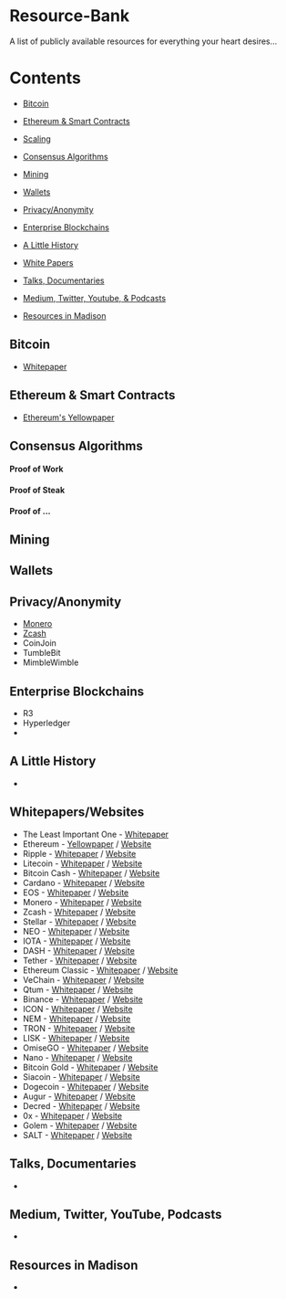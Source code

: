 # Resource-Bank
A list of publicly available resources for everything your heart desires...

# Contents

- [Bitcoin](#bitcoin)
- [Ethereum & Smart Contracts](#ethereum-&-smart-contracts)
- [Scaling](#scale)
- [Consensus Algorithms](#CA)
- [Mining](#Mining)
- [Wallets](#wallets)
- [Privacy/Anonymity](#all-things-privacy)
- [Enterprise Blockchains](#private-blockchains)
- [A Little History](#history)
- [White Papers](#white-papers)

- [Talks, Documentaries](#docs)
- [Medium, Twitter, Youtube, & Podcasts](#channels)
- [Resources in Madison](#social-media-channels)



## Bitcoin
* [Whitepaper](https://bitcoin.org/bitcoin.pdf)


## Ethereum & Smart Contracts
* [Ethereum's Yellowpaper](http://gavwood.com/paper.pdf)


## Consensus Algorithms
#### Proof of Work


#### Proof of Steak


#### Proof of ...



## Mining



## Wallets



## Privacy/Anonymity
* [Monero](https://getmonero.org/resources/about/)
* [Zcash](https://z.cash/)
* CoinJoin
* TumbleBit
* MimbleWimble



## Enterprise Blockchains
* R3
* Hyperledger
* 


## A Little History
*


## Whitepapers/Websites
* The Least Important One - [Whitepaper](https://bitcoin.org/bitcoin.pdf) 
* Ethereum - [Yellowpaper](http://gavwood.com/paper.pdf) / [Website](https://www.ethereum.org/)
* Ripple - [Whitepaper]() / [Website](https://ripple.com/)
* Litecoin - [Whitepaper]() / [Website](https://litecoin.org/)
* Bitcoin Cash - [Whitepaper]() / [Website](https://www.bitcoincash.org/)
* Cardano - [Whitepaper]() / [Website]()
* EOS - [Whitepaper]() / [Website](https://eos.io/)
* Monero - [Whitepaper]() / [Website](https://getmonero.org/)
* Zcash - [Whitepaper]() / [Website](https://z.cash/)
* Stellar - [Whitepaper]() / [Website](https://www.stellar.org/)
* NEO - [Whitepaper]() / [Website](https://neo.org/)
* IOTA - [Whitepaper]() / [Website](https://iota.org/)
* DASH - [Whitepaper]() / [Website](https://www.dash.org/)
* Tether - [Whitepaper]() / [Website](https://tether.to/)
* Ethereum Classic - [Whitepaper]() / [Website](https://ethereumclassic.github.io/)
* VeChain - [Whitepaper]() / [Website](https://www.vechain.org/)
* Qtum - [Whitepaper]() / [Website](https://qtum.org/en/)
* Binance - [Whitepaper]() / [Website](https://www.binance.com/)
* ICON - [Whitepaper](https://icon.foundation/resources/whitepaper/ICON-Whitepaper-EN-Draft.pdf) / [Website](https://icon.foundation/)
* NEM - [Whitepaper]() / [Website](https://nem.io/)
* TRON - [Whitepaper]() / [Website](https://tron.network/en.html)
* LISK - [Whitepaper]() / [Website](https://lisk.io/)
* OmiseGO - [Whitepaper]() / [Website](https://omisego.network/)
* Nano - [Whitepaper]() / [Website](https://nano.org/en)
* Bitcoin Gold - [Whitepaper]() / [Website](https://bitcoingold.org/)
* Siacoin - [Whitepaper]() / [Website](https://sia.tech/)
* Dogecoin - [Whitepaper]() / [Website](http://dogecoin.com/)
* Augur - [Whitepaper]() / [Website](http://www.augur.net/)
* Decred - [Whitepaper]() / [Website](https://www.decred.org/)
* 0x - [Whitepaper]() / [Website](https://0xproject.com/)
* Golem - [Whitepaper]() / [Website](https://golem.network/)
* SALT - [Whitepaper]() / [Website](https://www.saltlending.com/)





## Talks, Documentaries
*  


## Medium, Twitter, YouTube, Podcasts
* 


## Resources in Madison
* 


